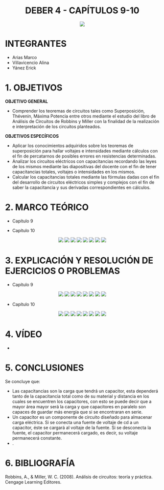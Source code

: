 <div align="center">

# DEBER 4 - CAPÍTULOS 9-10
  
![](https://github.com/erickyanez1/IMAGENES-DEBER-1/blob/main/espe.png) 

</div>

# **INTEGRANTES**

- Arias Marco
- Villavicencio Alina
- Yánez Erick


# **1. OBJETIVOS**

**OBJETIVO GENERAL**
  - Comprender los teoremas de circuitos tales como Superposición, Thévenin, Máxima Potencia entre otros mediante el estudio del libro de Análisis de Circuitos de Robbins y Miller con la finalidad de la realización e interpretación de los circuitos planteados.
 
 **OBJETIVOS ESPECÍFICOS**
  - Aplicar los conocimientos adquiridos sobre los teoremas de superposición para hallar voltajes e intensidades mediante cálculos con el fin de percatarnos de posibles errores en resistencias determinadas.
  - Analizar los circuitos eléctricos con capacitancias recordando las leyes de los mismos mediante las diapositivas del docente con el fin de tener capacitancias totales, voltajes o intensidades en los mismos.
  - Calcular los capacitancias totales mediante las fórmulas dadas con el fin del desarrollo de circuitos eléctricos simples y complejos con el fin de saber la capacitancia y sus derivadas correspondientes en cálculos.
  
# **2. MARCO TEÓRICO**

- Capítulo 9
<div align="center">


  
  


</div>


- Capítulo 10
<div align="center">

![](https://github.com/erickyanez1/DEBER5/blob/main/IMG/Mapa_Cap10_P1.jpg)
![](https://github.com/erickyanez1/DEBER5/blob/main/IMG/Mapa_Cap10_P2.jpg)
![](https://github.com/erickyanez1/DEBER5/blob/main/IMG/Mapa_Cap10_P3.jpg)
![](https://github.com/erickyanez1/DEBER5/blob/main/IMG/Mapa_Cap10_P4.jpg)
![](https://github.com/erickyanez1/DEBER5/blob/main/IMG/Mapa_Cap10_P5.jpg)
![](https://github.com/erickyanez1/DEBER5/blob/main/IMG/Mapa_Cap10_P6.jpg)
![](https://github.com/erickyanez1/DEBER5/blob/main/IMG/Mapa_Cap10_P7.jpg)
![](https://github.com/erickyanez1/DEBER5/blob/main/IMG/Mapa_Cap10_P8.jpg)

</div>




# **3. EXPLICACIÓN Y RESOLUCIÓN DE EJERCICIOS O PROBLEMAS**

- Capítulo 9
<div align="center">


![](https://github.com/erickyanez1/DEBER5/blob/main/IMG/35.PNG)
![](https://github.com/erickyanez1/DEBER5/blob/main/IMG/37.PNG) 
![](https://github.com/erickyanez1/DEBER5/blob/main/IMG/39-1.PNG)
![](https://github.com/erickyanez1/DEBER5/blob/main/IMG/39-2.PNG)
![](https://github.com/erickyanez1/DEBER5/blob/main/IMG/41.PNG)
![](https://github.com/erickyanez1/DEBER5/blob/main/IMG/49-1.PNG)
![](https://github.com/erickyanez1/DEBER5/blob/main/IMG/49-2.PNG)
![](https://github.com/erickyanez1/DEBER5/blob/main/IMG/51.PNG)


</div>

- Capítulo 10
<div align="center">

![](https://github.com/erickyanez1/DEBER5/blob/main/IMG/10-1.PNG)
![](https://github.com/erickyanez1/DEBER5/blob/main/IMG/10-3.PNG)
![](https://github.com/erickyanez1/DEBER5/blob/main/IMG/10-5.PNG)
![](https://github.com/erickyanez1/DEBER5/blob/main/IMG/10-7.PNG)
![](https://github.com/erickyanez1/DEBER5/blob/main/IMG/10-9.PNG)
![](https://github.com/erickyanez1/DEBER5/blob/main/IMG/10-11.PNG)
![](https://github.com/erickyanez1/DEBER5/blob/main/IMG/10-112.PNG)
![](https://github.com/erickyanez1/DEBER5/blob/main/IMG/10-13.PNG)


</div>

# **4. VÍDEO**

- 

# **5. CONCLUSIONES**

Se concluye que:

- Las capacitancias son la carga que tendrá un capacitor, esta dependerá tanto de la capacitancia total como de su material y distancia en los cuales se encuentren los capacitores, con esto se puede decir que a mayor área mayor será la carga y que capacitores en paralelo son capaces de guardar más energía que si se encontraran en serie.
- Un capacitor es un componente de circuito diseñado para almacenar carga eléctrica. Si se conecta una fuente de voltaje de cd a un capacitor, éste
se cargará al voltaje de la fuente. Si se desconecta la fuente, el capacitor permanecerá cargado, es decir, su voltaje permanecerá constante.
- .


# **6. BIBLIOGRAFÍA**

Robbins, A., & Miller, W. C. (2008). Análisis de circuitos: teoría y práctica. Cengage Learning Editores.
